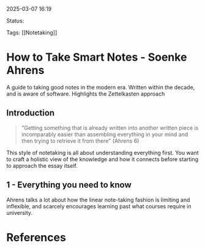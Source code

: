 
2025-03-07 16:19

Status:

Tags: [[Notetaking]]

# How to Take Smart Notes - Soenke Ahrens

A guide to taking good notes in the modern era. Written within the decade, and is aware of software. Highlights the Zettelkasten approach

## Introduction

>"Getting something that is already written into another written piece is incomparably easier than assembling everything in your mind and then trying to retrieve it from there" (Ahrens 6)

This style of notetaking is all about understanding everything first. You want to craft a holistic view of the knowledge and how it connects before starting to approach the essay itself.

## 1 - Everything you need to know

Ahrens talks a lot about how the linear note-taking fashion is limiting and inflexible, and scarcely encourages learning past what courses require in university.

# References

